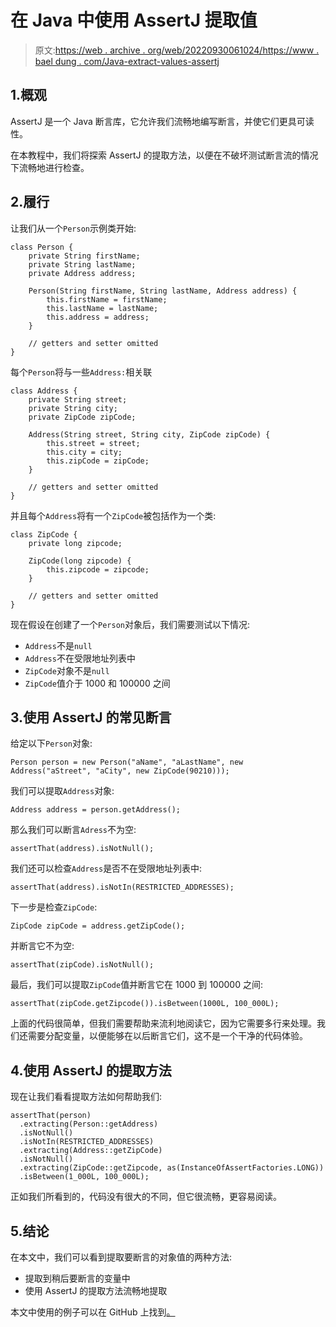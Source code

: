 # 在 Java 中使用 AssertJ 提取值

> 原文:[https://web . archive . org/web/20220930061024/https://www . bael dung . com/Java-extract-values-assertj](https://web.archive.org/web/20220930061024/https://www.baeldung.com/java-extract-values-assertj)

## 1.概观

AssertJ 是一个 Java 断言库，它允许我们流畅地编写断言，并使它们更具可读性。

在本教程中，我们将探索 AssertJ 的提取方法，以便在不破坏测试断言流的情况下流畅地进行检查。

## 2.履行

让我们从一个`Person`示例类开始:

```
class Person {
    private String firstName;
    private String lastName;
    private Address address;

    Person(String firstName, String lastName, Address address) {
        this.firstName = firstName;
        this.lastName = lastName;
        this.address = address;
    }

    // getters and setter omitted
}
```

每个`Person`将与一些`Address:`相关联

```
class Address {
    private String street;
    private String city;
    private ZipCode zipCode;

    Address(String street, String city, ZipCode zipCode) {
        this.street = street;
        this.city = city;
        this.zipCode = zipCode;
    }

    // getters and setter omitted
}
```

并且每个`Address`将有一个`ZipCode`被包括作为一个类:

```
class ZipCode {
    private long zipcode;

    ZipCode(long zipcode) {
        this.zipcode = zipcode;
    }

    // getters and setter omitted
}
```

现在假设在创建了一个`Person`对象后，我们需要测试以下情况:

*   `Address`不是`null`
*   `Address`不在受限地址列表中
*   `ZipCode`对象不是`null`
*   `ZipCode`值介于 1000 和 100000 之间

## 3.使用 AssertJ 的常见断言

给定以下`Person`对象:

```
Person person = new Person("aName", "aLastName", new Address("aStreet", "aCity", new ZipCode(90210)));
```

我们可以提取`Address`对象:

```
Address address = person.getAddress();
```

那么我们可以断言`Adress`不为空:

```
assertThat(address).isNotNull();
```

我们还可以检查`Address`是否不在受限地址列表中:

```
assertThat(address).isNotIn(RESTRICTED_ADDRESSES);
```

下一步是检查`ZipCode`:

```
ZipCode zipCode = address.getZipCode();
```

并断言它不为空:

```
assertThat(zipCode).isNotNull();
```

最后，我们可以提取`ZipCode`值并断言它在 1000 到 100000 之间:

```
assertThat(zipCode.getZipcode()).isBetween(1000L, 100_000L);
```

上面的代码很简单，但我们需要帮助来流利地阅读它，因为它需要多行来处理。我们还需要分配变量，以便能够在以后断言它们，这不是一个干净的代码体验。

## 4.使用 AssertJ 的提取方法

现在让我们看看提取方法如何帮助我们:

```
assertThat(person)
  .extracting(Person::getAddress)
  .isNotNull()
  .isNotIn(RESTRICTED_ADDRESSES)
  .extracting(Address::getZipCode)
  .isNotNull()
  .extracting(ZipCode::getZipcode, as(InstanceOfAssertFactories.LONG))
  .isBetween(1_000L, 100_000L);
```

正如我们所看到的，代码没有很大的不同，但它很流畅，更容易阅读。

## 5.结论

在本文中，我们可以看到提取要断言的对象值的两种方法:

*   提取到稍后要断言的变量中
*   使用 AssertJ 的提取方法流畅地提取

本文中使用的例子可以在 GitHub 上找到[。](https://web.archive.org/web/20221218212940/https://github.com/eugenp/tutorials/tree/master/testing-modules/assertion-libraries)